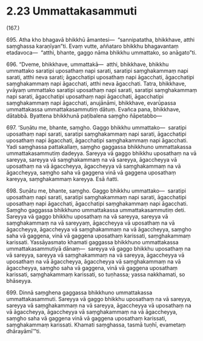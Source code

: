 # 2.23 Ummattakasammuti

(167.)

695\. Atha kho bhagavā bhikkhū āmantesi—  “sannipatatha, bhikkhave, atthi saṃghassa karaṇīyan”ti. Evaṃ vutte, aññataro bhikkhu bhagavantaṃ etadavoca—  “atthi, bhante, gaggo nāma bhikkhu ummattako, so anāgato”ti.

696\. “Dveme, bhikkhave, ummattakā—  atthi, bhikkhave, bhikkhu ummattako saratipi uposathaṃ napi sarati, saratipi saṃghakammaṃ napi sarati, atthi neva sarati; āgacchatipi uposathaṃ napi āgacchati, āgacchatipi saṃghakammaṃ napi āgacchati, atthi neva āgacchati. Tatra, bhikkhave, yvāyaṃ ummattako saratipi uposathaṃ napi sarati, saratipi saṃghakammaṃ napi sarati, āgacchatipi uposathaṃ napi āgacchati, āgacchatipi saṃghakammaṃ napi āgacchati, anujānāmi, bhikkhave, evarūpassa ummattakassa ummattakasammutiṃ dātuṃ. Evañca pana, bhikkhave, dātabbā. Byattena bhikkhunā paṭibalena saṃgho ñāpetabbo—

697\. ‘Suṇātu me, bhante, saṃgho. Gaggo bhikkhu ummattako—  saratipi uposathaṃ napi sarati, saratipi saṃghakammaṃ napi sarati, āgacchatipi uposathaṃ napi āgacchati, āgacchatipi saṃghakammaṃ napi āgacchati. Yadi saṃghassa pattakallaṃ, saṃgho gaggassa bhikkhuno ummattakassa ummattakasammutiṃ dadeyya. Sareyya vā gaggo bhikkhu uposathaṃ na vā sareyya, sareyya vā saṃghakammaṃ na vā sareyya, āgaccheyya vā uposathaṃ na vā āgaccheyya, āgaccheyya vā saṃghakammaṃ na vā āgaccheyya, saṃgho saha vā gaggena vinā vā gaggena uposathaṃ kareyya, saṃghakammaṃ kareyya. Esā ñatti.

698\. Suṇātu me, bhante, saṃgho. Gaggo bhikkhu ummattako—  saratipi uposathaṃ napi sarati, saratipi saṃghakammaṃ napi sarati, āgacchatipi uposathaṃ napi āgacchati, āgacchatipi saṃghakammaṃ napi āgacchati. Saṃgho gaggassa bhikkhuno ummattakassa ummattakasammutiṃ deti. Sareyya vā gaggo bhikkhu uposathaṃ na vā sareyya, sareyya vā saṃghakammaṃ na vā sareyyaṃ, āgaccheyya vā uposathaṃ na vā āgaccheyya, āgaccheyya vā saṃghakammaṃ na vā āgaccheyya, saṃgho saha vā gaggena, vinā vā gaggena uposathaṃ karissati, saṃghakammaṃ karissati. Yassāyasmato khamati gaggassa bhikkhuno ummattakassa ummattakasammutiyā dānaṃ—  sareyya vā gaggo bhikkhu uposathaṃ na vā sareyya, sareyya vā saṃghakammaṃ na vā sareyya, āgaccheyya vā uposathaṃ na vā āgaccheyya, āgaccheyya vā saṃghakammaṃ na vā āgaccheyya, saṃgho saha vā gaggena, vinā vā gaggena uposathaṃ karissati, saṃghakammaṃ karissati, so tuṇhassa; yassa nakkhamati, so bhāseyya.

699\. Dinnā saṃghena gaggassa bhikkhuno ummattakassa ummattakasammuti. Sareyya vā gaggo bhikkhu uposathaṃ na vā sareyya, sareyya vā saṃghakammaṃ na vā sareyya, āgaccheyya vā uposathaṃ na vā āgaccheyya, āgaccheyya vā saṃghakammaṃ na vā āgaccheyya, saṃgho saha vā gaggena vinā vā gaggena uposathaṃ karissati, saṃghakammaṃ karissati. Khamati saṃghassa, tasmā tuṇhī, evametaṃ dhārayāmī’”ti.

